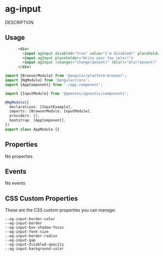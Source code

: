 # ag-input

DESCRIPTION

## Usage

```html
      <div>
        <input agInput disabled="true" value="I'm disabled!" placeholder="Color">
        <input agInput placeholder="Write your fav color!">
        <input agInput (change)="change($event)" (blur)="blur($event)" (focus)="focus($event)" placeholder="Write your fav material!" value="Wood">
      </div>
```

```typescript
import {BrowserModule} from '@angular/platform-browser';
import {NgModule} from '@angular/core';
import {AppComponent} from './app.component';

import {InputModule} from '@qwentes/agnostic/components';

@NgModule({
  declarations: [InputExample],
  imports: [BrowserModule, InputModule],
  providers: [],
  bootstrap: [AppComponent],
})
export class AppModule {}
```

## Properties

No properties

## Events

No events

## CSS Custom Properties

These are the CSS custom properties you can manage:

```
--ag-input-border-color
--ag-input-border
--ag-input-box-shadow-focus
--ag-input-font-size
--ag-input-border-radius
--ag-input-gap
--ag-input-disabled-opacity
--ag-input-background-color
```

